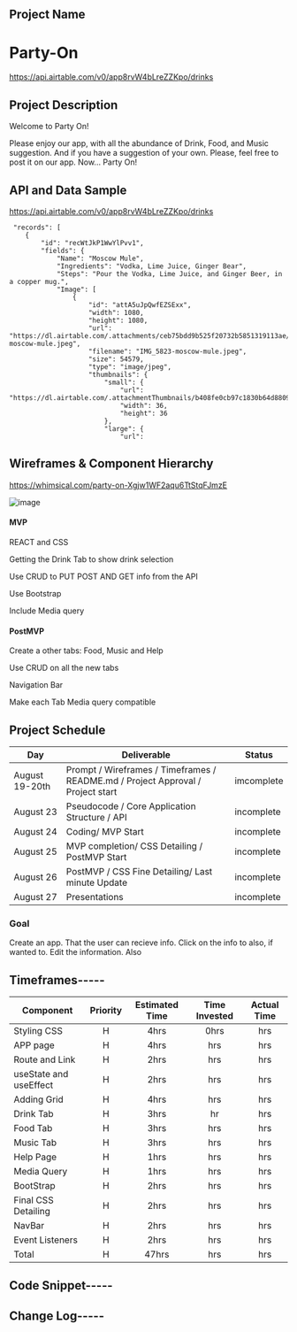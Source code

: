 ## Project Name

# Party-On

https://api.airtable.com/v0/app8rvW4bLreZZKpo/drinks


## Project Description

Welcome to Party On!

Please enjoy our app, with all the abundance of Drink, Food, and Music suggestion. And if you have a suggestion of your own. Please, feel free to post it on our app. Now... Party On!

## API and Data Sample
https://api.airtable.com/v0/app8rvW4bLreZZKpo/drinks

     "records": [
        {
            "id": "recWtJkP1WwYlPvv1",
            "fields": {
                "Name": "Moscow Mule",
                "Ingredients": "Vodka, Lime Juice, Ginger Bear",
                "Steps": "Pour the Vodka, Lime Juice, and Ginger Beer, in a copper mug.",
                "Image": [
                    {
                        "id": "attA5uJpQwfEZSExx",
                        "width": 1080,
                        "height": 1080,
                        "url": "https://dl.airtable.com/.attachments/ceb75bdd9b525f20732b5851319113ae/39d19df9/IMG_5823-moscow-mule.jpeg",
                        "filename": "IMG_5823-moscow-mule.jpeg",
                        "size": 54579,
                        "type": "image/jpeg",
                        "thumbnails": {
                            "small": {
                                "url": "https://dl.airtable.com/.attachmentThumbnails/b408fe0cb97c1830b64d88091ec990bd/73b1f2dd",
                                "width": 36,
                                "height": 36
                            },
                            "large": {
                                "url": 
                                
                                
## Wireframes & Component Hierarchy

https://whimsical.com/party-on-Xgjw1WF2aqu6TtStqFJmzE

![image](https://user-images.githubusercontent.com/87334634/130277661-b03a61ae-2d03-43d7-b4e9-3cbdf0fde713.png)


#### MVP

REACT and CSS

Getting the Drink Tab to show drink selection 

Use CRUD to PUT POST AND GET info from the API

Use Bootstrap 

Include Media query 



#### PostMVP  

Create a other tabs: Food, Music and Help

Use CRUD on all the new tabs

Navigation Bar

Make each Tab Media query compatible


## Project Schedule


|  Day | Deliverable | Status
|---|---| ---|
|August 19-20th| Prompt / Wireframes / Timeframes / README.md / Project Approval / Project start | imcomplete
|August 23| Pseudocode / Core Application Structure / API  | incomplete
|August 24| Coding/ MVP Start | incomplete
|August 25| MVP completion/ CSS Detailing / PostMVP Start| incomplete
|August 26| PostMVP / CSS Fine Detailing/ Last minute Update | incomplete
|August 27| Presentations | incomplete




### Goal

Create an app. That the user can recieve info. Click on the info to also, if wanted to. Edit the information. Also 



## Timeframes-----

| Component | Priority | Estimated Time | Time Invested | Actual Time |
| --- | :---: |  :---: | :---: | :---: |
| Styling CSS | H | 4hrs | 0hrs | hrs |
| APP page | H | 4hrs | hrs | hrs |
| Route and Link | H | 2hrs| hrs | hrs |
| useState and useEffect | H | 2hrs | hrs | hrs |
| Adding Grid | H | 4hrs | hrs | hrs |
| Drink Tab | H | 3hrs | hr | hrs |
| Food Tab | H | 3hrs | hrs | hrs |
| Music Tab | H | 3hrs | hrs | hrs |
| Help Page | H | 1hrs | hrs | hrs |
| Media Query | H | 1hrs | hrs | hrs |
| BootStrap | H | 2hrs | hrs | hrs |
| Final CSS Detailing | H | 2hrs | hrs | hrs |
| NavBar | H | 2hrs | hrs | hrs |
| Event Listeners | H | 2hrs | hrs | hrs |
| Total | H | 47hrs | hrs | hrs |



## Code Snippet-----



## Change Log-----
 
 
